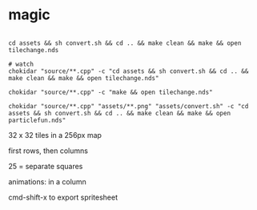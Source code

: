 # magic 

```

cd assets && sh convert.sh && cd .. && make clean && make && open tilechange.nds

# watch
chokidar "source/**.cpp" -c "cd assets && sh convert.sh && cd .. && make clean && make && open tilechange.nds"

chokidar "source/**.cpp" -c "make && open tilechange.nds"

chokidar "source/**.cpp" "assets/**.png" "assets/convert.sh" -c "cd assets && sh convert.sh && cd .. && make clean && make && open particlefun.nds"

```


32 x 32 tiles in a 256px map

first rows, then columns

25 = separate squares


animations: in a column

cmd-shift-x to export spritesheet